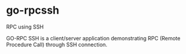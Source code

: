 # go-rpcssh
RPC using SSH

GO-RPC SSH is a client/server application demonstrating RPC (Remote Procedure Call) through SSH connection.
